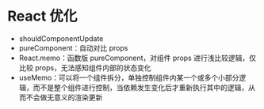 # React 优化

- shouldComponentUpdate
- pureComponent：自动对比 props
- React.memo：函数版 pureComponent，对组件 props 进行浅比较逻辑，仅比较 props，无法感知组件内部的状态变化
- useMemo：可以将一个组件拆分，单独控制组件内某一个或多个小部分逻辑，而不是整个组件进行控制，当依赖发生变化后才重新执行其中的逻辑，从而不会做无意义的渲染更新
